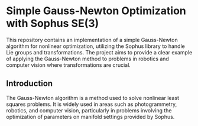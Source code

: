 # Simple Gauss-Newton Optimization with Sophus SE(3)
This repository contains an implementation of a simple Gauss-Newton algorithm for nonlinear optimization, utilizing the Sophus library to handle Lie groups and transformations. The project aims to provide a clear example of applying the Gauss-Newton method to problems in robotics and computer vision where transformations are crucial.

## Introduction
The Gauss-Newton algorithm is a method used to solve nonlinear least squares problems. It is widely used in areas such as photogrammetry, robotics, and computer vision, particularly in problems involving the optimization of parameters on manifold settings provided by Sophus.
